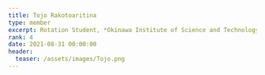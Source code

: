 ```yaml
---
title: Tojo Rakotoaritina
type: member
excerpt: Rotation Student, *Okinawa Institute of Science and Technology*
rank: 4
date: 2021-08-31 00:00:00
header:
  teaser: /assets/images/Tojo.png
---
```

